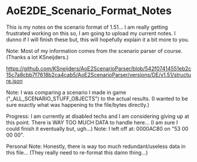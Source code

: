 # AoE2DE_Scenario_Format_Notes
This is my notes on the scenario format of 1.51... I am really getting frustrated working on this so, I am going to upload my current notes. I dunno if I will finish these but, this will hopefully explain it a bit more to you.

Note: Most of my information comes from the scenario parser of course. (Thanks a lot KSneijders.)

https://github.com/KSneijders/AoE2ScenarioParser/blob/542f07414551eb2c15c7a8cbb7f7618b2ca4cab5/AoE2ScenarioParser/versions/DE/v1.51/structure.json

Note: I was comparing a scenario I made in game ("_ALL_SCENARIO_STUFF_OBJECTS") to the actual results. (I wanted to be sure exactly what was happening to the file/bytes directly.)

Progress: I am currently at disabled techs and I am considering giving up at this point. There is WAY TOO MUCH DATA to handle here... (I am sure I could finish it eventually but, ugh...) Note: I left off at: 0000AC80 on "53 00 00 00".

Personal Note: Honestly, there is way too much redundant/useless data in this file... (They really need to re-format this damn thing...)
